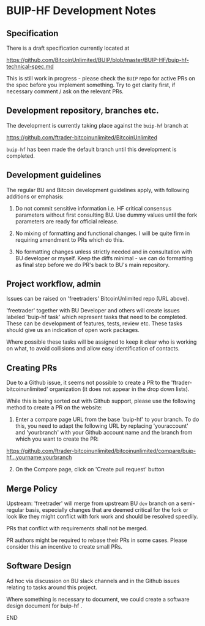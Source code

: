 BUIP-HF Development Notes
===========================

Specification
----------------

There is a draft specification currently located at

https://github.com/BitcoinUnlimited/BUIP/blob/master/BUIP-HF/buip-hf-technical-spec.md

This is still work in progress - please check the `BUIP` repo for active
PRs on the spec before you implement something.
Try to get clarity first, if necessary comment / ask on the relevant PRs.


Development repository, branches etc.
----------------------------------------

The development is currently taking place against the `buip-hf` branch at

https://github.com/ftrader-bitcoinunlimited/BitcoinUnlimited

`buip-hf` has been made the default branch until this development is
completed.


Development guidelines
------------------------

The regular BU and Bitcoin development guidelines apply, with following
additions or emphasis:

1. Do not commit sensitive information i.e. HF critical consensus
   parameters without first consulting BU. Use dummy values until
   the fork parameters are ready for official release.

2. No mixing of formatting and functional changes.
   I will be quite firm in requiring amendment to PRs which do this.

3. No formatting changes unless strictly needed and in consultation with
   BU developer or myself. Keep the diffs minimal - we can do formatting
   as final step before we do PR's back to BU's main repository.


Project workflow, admin
---------------------------

Issues can be raised on 'freetraders' BitcoinUnlimited repo (URL above).

'freetrader' together with BU Developer and others will create issues
labeled 'buip-hf task' which represent tasks that need to be completed.
These can be development of features, tests, review etc.
These tasks should give us an indication of open work packages.

Where possible these tasks will be assigned to keep it clear who is working
on what, to avoid collisions and allow easy identification of contacts.


Creating PRs
---------------

Due to a Github issue, it seems not possible to create a PR to the
'ftrader-bitcoinunlimited' organization (it does not appear in the
drop down lists).

While this is being sorted out with Github support, please use the following
method to create a PR on the website:

1. Enter a compare page URL from the base 'buip-hf' to your branch.
To do this, you need to adapt the following URL by replacing 'youraccount'
and 'yourbranch' with your Github account name and the branch from which
you want to create the PR:

https://github.com/ftrader-bitcoinunlimited/bitcoinunlimited/compare/buip-hf...yourname:yourbranch

2. On the Compare page, click on 'Create pull request' button


Merge Policy
--------------

Upstream: 'freetrader' will merge from upstream BU `dev` branch on a
semi-regular basis, especially changes that are deemed critical for the
fork or look like they might conflict with fork work and should be resolved
speedily.

PRs that conflict with requirements shall not be merged.

PR authors might be required to rebase their PRs in some cases. Please
consider this an incentive to create small PRs.


Software Design
-----------------

Ad hoc via discussion on BU slack channels and in the Github issues
relating to tasks around this project.

Where something is necessary to document, we could create a software
design document for buip-hf .


END
